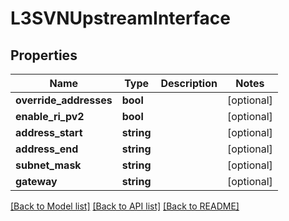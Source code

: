 # L3SVNUpstreamInterface

## Properties
Name | Type | Description | Notes
------------ | ------------- | ------------- | -------------
**override_addresses** | **bool** |  | [optional] 
**enable_ri_pv2** | **bool** |  | [optional] 
**address_start** | **string** |  | [optional] 
**address_end** | **string** |  | [optional] 
**subnet_mask** | **string** |  | [optional] 
**gateway** | **string** |  | [optional] 

[[Back to Model list]](../README.md#documentation-for-models) [[Back to API list]](../README.md#documentation-for-api-endpoints) [[Back to README]](../README.md)


